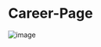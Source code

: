 # Career-Page
![image](https://user-images.githubusercontent.com/125631878/233803569-2bdc7d1b-44cd-45bf-9f88-d2407d92fc47.png)
